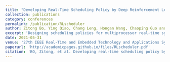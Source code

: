 ```yaml
---
title: "Developing Real-Time Scheduling Policy by Deep Reinforcement Learning"
collection: publications
category: conferences
permalink: /publication/RLscheduler
author: Zitong Bo, Ying Qiao, Chang Leng, Hongan Wang, Chaoping Guo and Shaohui Zhang 
excerpt: 'Designing scheduling policies for multiprocessor real-time systems is challenging since the multiprocessor scheduling problem is NP-complete. The existing heuristics are customized policies that may achieve poor performance under some specific task loads. Thus, a new design pattern is needed to make the multiprocessor scheduling policies perform well under various task loads. In this paper, we investigate a new real-time scheduling policy based on reinforcement learning. For any given real-time task set, our policy can automatically derive a high performance by online learning. Specifically, we model the real-time scheduling process as a multi-agent cooperative game and propose multi-agent self-cooperative learning that overcomes the curse of dimensionality and credit assignment problems. Simulation results show that our approach can learn high-performance policies for various task/system models.'
date: 2021-05-31
venue: '27th IEEE Real-Time and Embedded Technology and Applications Symposium (RTAS 2021)'
paperurl: 'http://academicpages.github.io/files/RLscheduler.pdf'
citation: 'BO, Zitong, et al. Developing real-time scheduling policy by deep reinforcement learning. In: 2021 IEEE 27th Real-Time and Embedded Technology and Applications Symposium (RTAS). IEEE, 2021. p. 131-142.'
---
```


